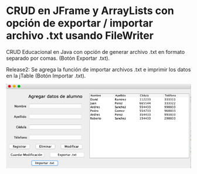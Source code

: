 # CRUD en JFrame y ArrayLists con opción de exportar / importar archivo .txt usando FileWriter
CRUD Educacional en Java con opción de generar archivo .txt en formato separado por comas. (Botón Exportar .txt).

Release2: Se agrega la función de importar archivos .txt e imprimir los datos en la jTable (Botón Importar .txt).

![](images/ScreenShot.png)
